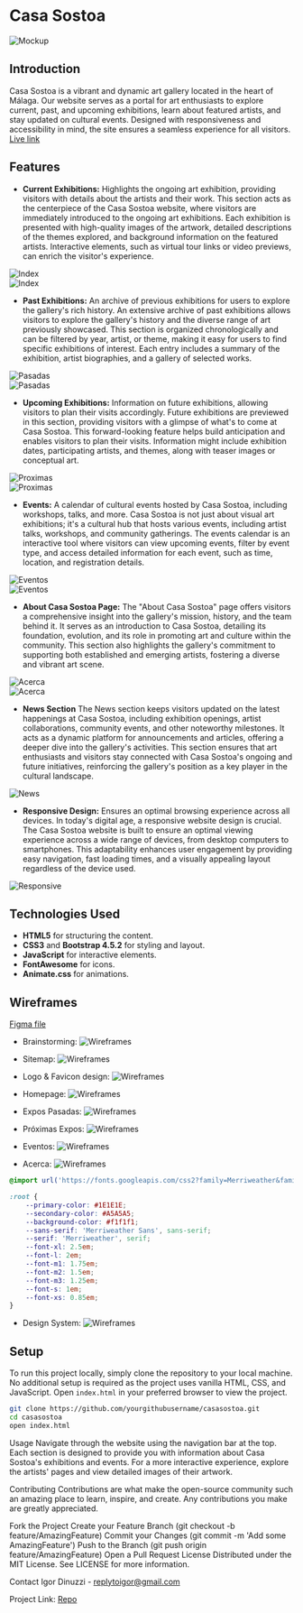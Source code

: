 # Casa Sostoa

![Mockup](doc/mockup/mockup.png)

## Introduction
Casa Sostoa is a vibrant and dynamic art gallery located in the heart of Málaga. Our website serves as a portal for art enthusiasts to explore current, past, and upcoming exhibitions, learn about featured artists, and stay updated on cultural events. Designed with responsiveness and accessibility in mind, the site ensures a seamless experience for all visitors.
[Live link](https://igordinuzzi.github.io/Casa-Sostoa/)

## Features

- **Current Exhibitions:** Highlights the ongoing art exhibition, providing visitors with details about the artists and their work.
  This section acts as the centerpiece of the Casa Sostoa website, where visitors are immediately introduced to the ongoing art exhibitions. Each exhibition is presented with high-quality images of the artwork, detailed descriptions of the themes explored, and background information on the featured artists. Interactive elements, such as virtual tour links or video previews, can enrich the visitor's experience.

![Index](doc/features/01-01-index.jpeg)  
![Index](doc/features/01-02-index.png)  

- **Past Exhibitions:** An archive of previous exhibitions for users to explore the gallery's rich history.
An extensive archive of past exhibitions allows visitors to explore the gallery's history and the diverse range of art previously showcased. This section is organized chronologically and can be filtered by year, artist, or theme, making it easy for users to find specific exhibitions of interest. Each entry includes a summary of the exhibition, artist biographies, and a gallery of selected works.

![Pasadas](doc/features/02-01-pasadas.jpeg)  
![Pasadas](doc/features/02-02-pasadas.jpg)  

- **Upcoming Exhibitions:** Information on future exhibitions, allowing visitors to plan their visits accordingly.
Future exhibitions are previewed in this section, providing visitors with a glimpse of what's to come at Casa Sostoa. This forward-looking feature helps build anticipation and enables visitors to plan their visits. Information might include exhibition dates, participating artists, and themes, along with teaser images or conceptual art.

![Proximas](doc/features/03-01-proximas.jpeg)  
![Proximas](doc/features/03-02-proximas.jpg)  

- **Events:** A calendar of cultural events hosted by Casa Sostoa, including workshops, talks, and more.
Casa Sostoa is not just about visual art exhibitions; it's a cultural hub that hosts various events, including artist talks, workshops, and community gatherings. The events calendar is an interactive tool where visitors can view upcoming events, filter by event type, and access detailed information for each event, such as time, location, and registration details.

![Eventos](doc/features/04-01-eventos.jpg)  
![Eventos](doc/features/04-02-eventos.jpg) 

- **About Casa Sostoa Page:** The "About Casa Sostoa" page offers visitors a comprehensive insight into the gallery's mission, history, and the team behind it. It serves as an introduction to Casa Sostoa, detailing its foundation, evolution, and its role in promoting art and culture within the community. This section also highlights the gallery's commitment to supporting both established and emerging artists, fostering a diverse and vibrant art scene.

![Acerca](doc/features/05-01-about.jpeg)  
![Acerca](doc/features/05-02-about.jpg) 

- **News Section**
The News section keeps visitors updated on the latest happenings at Casa Sostoa, including exhibition openings, artist collaborations, community events, and other noteworthy milestones. It acts as a dynamic platform for announcements and articles, offering a deeper dive into the gallery's activities. This section ensures that art enthusiasts and visitors stay connected with Casa Sostoa's ongoing and future initiatives, reinforcing the gallery's position as a key player in the cultural landscape.

![News](doc/features/06-01-news.jpg) 

- **Responsive Design:** Ensures an optimal browsing experience across all devices.
In today's digital age, a responsive website design is crucial. The Casa Sostoa website is built to ensure an optimal viewing experience across a wide range of devices, from desktop computers to smartphones. This adaptability enhances user engagement by providing easy navigation, fast loading times, and a visually appealing layout regardless of the device used.

![Responsive](doc/features/07-01-responsive.jpg) 

## Technologies Used
- **HTML5** for structuring the content.
- **CSS3** and **Bootstrap 4.5.2** for styling and layout.
- **JavaScript** for interactive elements.
- **FontAwesome** for icons.
- **Animate.css** for animations.

## Wireframes
[Figma file](https://www.figma.com/file/XF7awDQfoxlBgZEBeOxZeT/CASA-SOSTOA?type=design&node-id=0%3A1&mode=design&t=mSYNRVcMxwfGUFEX-1)

- Brainstorming:
![Wireframes](doc/wireframes/01-ABOUT.jpg)

- Sitemap:
![Wireframes](doc/wireframes/02-NAV.jpg) 

- Logo & Favicon design:
![Wireframes](doc/wireframes/03-LOGO.jpg)

- Homepage:
![Wireframes](doc/wireframes/04-HOME.jpg)

- Expos Pasadas:
![Wireframes](doc/wireframes/05-PASADAS.jpg)

- Próximas Expos:
![Wireframes](doc/wireframes/06-PROXIMAS.jpg)

- Eventos:
![Wireframes](doc/wireframes/07-EVENTOS.jpg)

- Acerca:
![Wireframes](doc/wireframes/08-ACERCA.jpg)

```css
@import url('https://fonts.googleapis.com/css2?family=Merriweather&family=Merriweather+Sans&display=swap');

:root {
    --primary-color: #1E1E1E;
    --secondary-color: #A5A5A5;
    --background-color: #f1f1f1; 
    --sans-serif: 'Merriweather Sans', sans-serif;
    --serif: 'Merriweather', serif;
    --font-xl: 2.5em;
    --font-l: 2em;
    --font-m1: 1.75em;
    --font-m2: 1.5em;
    --font-m3: 1.25em;
    --font-s: 1em; 
    --font-xs: 0.85em;
}
```

- Design System:
![Wireframes](doc/wireframes/09-DESIGN.jpg)


## Setup
To run this project locally, simply clone the repository to your local machine. No additional setup is required as the project uses vanilla HTML, CSS, and JavaScript. Open `index.html` in your preferred browser to view the project.

```bash
git clone https://github.com/yourgithubusername/casasostoa.git
cd casasostoa
open index.html
```

Usage
Navigate through the website using the navigation bar at the top. Each section is designed to provide you with information about Casa Sostoa's exhibitions and events. For a more interactive experience, explore the artists' pages and view detailed images of their artwork.

Contributing
Contributions are what make the open-source community such an amazing place to learn, inspire, and create. Any contributions you make are greatly appreciated.

Fork the Project
Create your Feature Branch (git checkout -b feature/AmazingFeature)
Commit your Changes (git commit -m 'Add some AmazingFeature')
Push to the Branch (git push origin feature/AmazingFeature)
Open a Pull Request
License
Distributed under the MIT License. See LICENSE for more information.

Contact
Igor Dinuzzi - replytoigor@gmail.com

Project Link: [Repo](https://github.com/igordinuzzi/Casa-Sostoa)
